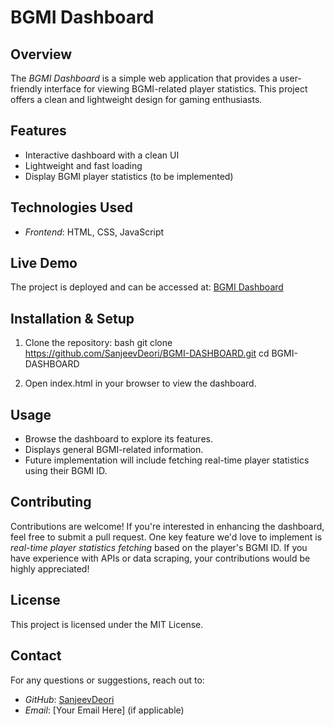 # BGMI Dashboard

## Overview
The *BGMI Dashboard* is a simple web application that provides a user-friendly interface for viewing BGMI-related player statistics. This project offers a clean and lightweight design for gaming enthusiasts.

## Features
- Interactive dashboard with a clean UI
- Lightweight and fast loading
- Display BGMI player statistics (to be implemented)

## Technologies Used
- *Frontend*: HTML, CSS, JavaScript

## Live Demo
The project is deployed and can be accessed at:
[BGMI Dashboard](https://bgmidashboard.netlify.app/)

## Installation & Setup
1. Clone the repository:
   bash
   git clone https://github.com/SanjeevDeori/BGMI-DASHBOARD.git
   cd BGMI-DASHBOARD
   
2. Open index.html in your browser to view the dashboard.

## Usage
- Browse the dashboard to explore its features.
- Displays general BGMI-related information.
- Future implementation will include fetching real-time player statistics using their BGMI ID.

## Contributing
Contributions are welcome! If you're interested in enhancing the dashboard, feel free to submit a pull request. One key feature we'd love to implement is *real-time player statistics fetching* based on the player's BGMI ID. If you have experience with APIs or data scraping, your contributions would be highly appreciated!

## License
This project is licensed under the MIT License.

## Contact
For any questions or suggestions, reach out to:
- *GitHub*: [SanjeevDeori](https://github.com/SanjeevDeori)
- *Email*: [Your Email Here] (if applicable)

